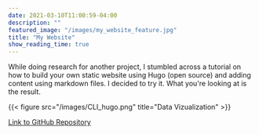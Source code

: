 ```yaml
---
date: 2021-03-10T11:00:59-04:00
description: ""
featured_image: "/images/my_website_feature.jpg"
title: "My Website"
show_reading_time: true
---
```


While doing research for another project, I stumbled across a tutorial on how to build your own static website using Hugo (open source) and adding content using markdown files. I decided to try it. What you're looking at is the result.  

{{< figure src="/images/CLI_hugo.png" title="Data Vizualization" >}}

[Link to GitHub Repository](https://github.com/kpiatti/portfolioSite)
